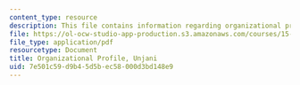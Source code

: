 ```yaml
---
content_type: resource
description: This file contains information regarding organizational profile.
file: https://ol-ocw-studio-app-production.s3.amazonaws.com/courses/15-s07-globalhealth-lab-spring-2013/7e501c59d9b45d5bec58000d3bd148e9_MIT15_S07S13_org_prof_unj.pdf
file_type: application/pdf
resourcetype: Document
title: Organizational Profile, Unjani
uid: 7e501c59-d9b4-5d5b-ec58-000d3bd148e9
---
```

